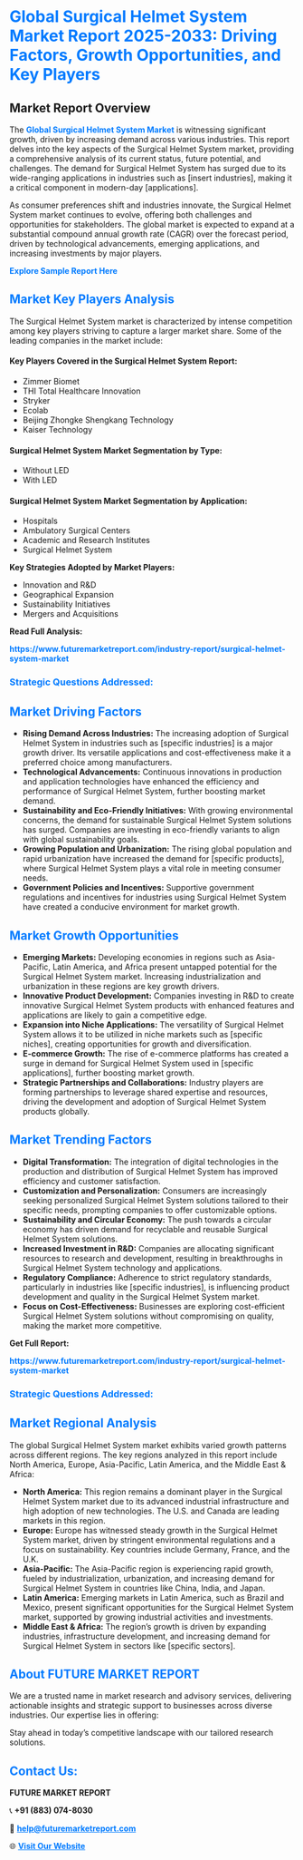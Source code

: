 <h1 style="color: #007BFF;">Global Surgical Helmet System Market Report 2025-2033: Driving Factors, Growth Opportunities, and Key Players</h1>

<section id="overview">
<h2>Market Report Overview</h2>
<p>The <a href="https://www.futuremarketreport.com/industry-report/surgical-helmet-system-market" style="color: #007BFF; text-decoration: none;"><strong>Global Surgical Helmet System Market</strong></a> is witnessing significant growth, driven by increasing demand across various industries. This report delves into the key aspects of the Surgical Helmet System market, providing a comprehensive analysis of its current status, future potential, and challenges. The demand for Surgical Helmet System has surged due to its wide-ranging applications in industries such as [insert industries], making it a critical component in modern-day [applications].</p>
<p>As consumer preferences shift and industries innovate, the Surgical Helmet System market continues to evolve, offering both challenges and opportunities for stakeholders. The global market is expected to expand at a substantial compound annual growth rate (CAGR) over the forecast period, driven by technological advancements, emerging applications, and increasing investments by major players.</p>
</section>

<section id="overview">
<p><a href="https://www.futuremarketreport.com/request-sample/reportId=122977" style="color: #007BFF; text-decoration: none;"><strong>Explore Sample Report Here</strong></a></p>
</section>

<section id="key-players">
<h2 style="color: #007BFF;">Market Key Players Analysis</h2>
<p>The Surgical Helmet System market is characterized by intense competition among key players striving to capture a larger market share. Some of the leading companies in the market include:</p>
<h4>Key Players Covered in the Surgical Helmet System Report:</h4>
<ul><li>Zimmer Biomet</li><li>THI Total Healthcare Innovation</li><li>Stryker</li><li>Ecolab</li><li>Beijing Zhongke Shengkang Technology</li><li>Kaiser Technology</li></ul>
<h4>Surgical Helmet System Market Segmentation by Type:</h4>
<ul><li>Without LED</li><li>With LED</li></ul>

<h4>Surgical Helmet System Market Segmentation by Application:</h4>
<ul><li>Hospitals</li><li>Ambulatory Surgical Centers</li><li>Academic and Research Institutes</li><li>Surgical Helmet System</li></ul>
<p><strong>Key Strategies Adopted by Market Players:</strong></p>
<ul>
<li>Innovation and R&D</li>
<li>Geographical Expansion</li>
<li>Sustainability Initiatives</li>
<li>Mergers and Acquisitions</li>
</ul>
</section>

<section>
<p><strong>Read Full Analysis: </strong></p><a href="https://www.futuremarketreport.com/industry-report/surgical-helmet-system-market" style="color: #007BFF; text-decoration: none;"><strong>https://www.futuremarketreport.com/industry-report/surgical-helmet-system-market</strong></a>
<h3 style="color: #007BFF;">Strategic Questions Addressed:</h3>
</section>

<section id="driving-factors">
<h2 style="color: #007BFF;">Market Driving Factors</h2>
<ul>
<li><strong>Rising Demand Across Industries:</strong> The increasing adoption of Surgical Helmet System in industries such as [specific industries] is a major growth driver. Its versatile applications and cost-effectiveness make it a preferred choice among manufacturers.</li>
<li><strong>Technological Advancements:</strong> Continuous innovations in production and application technologies have enhanced the efficiency and performance of Surgical Helmet System, further boosting market demand.</li>
<li><strong>Sustainability and Eco-Friendly Initiatives:</strong> With growing environmental concerns, the demand for sustainable Surgical Helmet System solutions has surged. Companies are investing in eco-friendly variants to align with global sustainability goals.</li>
<li><strong>Growing Population and Urbanization:</strong> The rising global population and rapid urbanization have increased the demand for [specific products], where Surgical Helmet System plays a vital role in meeting consumer needs.</li>
<li><strong>Government Policies and Incentives:</strong> Supportive government regulations and incentives for industries using Surgical Helmet System have created a conducive environment for market growth.</li>
</ul>
</section>

<section id="growth-opportunities">
<h2 style="color: #007BFF;">Market Growth Opportunities</h2>
<ul>
<li><strong>Emerging Markets:</strong> Developing economies in regions such as Asia-Pacific, Latin America, and Africa present untapped potential for the Surgical Helmet System market. Increasing industrialization and urbanization in these regions are key growth drivers.</li>
<li><strong>Innovative Product Development:</strong> Companies investing in R&D to create innovative Surgical Helmet System products with enhanced features and applications are likely to gain a competitive edge.</li>
<li><strong>Expansion into Niche Applications:</strong> The versatility of Surgical Helmet System allows it to be utilized in niche markets such as [specific niches], creating opportunities for growth and diversification.</li>
<li><strong>E-commerce Growth:</strong> The rise of e-commerce platforms has created a surge in demand for Surgical Helmet System used in [specific applications], further boosting market growth.</li>
<li><strong>Strategic Partnerships and Collaborations:</strong> Industry players are forming partnerships to leverage shared expertise and resources, driving the development and adoption of Surgical Helmet System products globally.</li>
</ul>
</section>

<section id="trending-factors">
<h2 style="color: #007BFF;">Market Trending Factors</h2>
<ul>
<li><strong>Digital Transformation:</strong> The integration of digital technologies in the production and distribution of Surgical Helmet System has improved efficiency and customer satisfaction.</li>
<li><strong>Customization and Personalization:</strong> Consumers are increasingly seeking personalized Surgical Helmet System solutions tailored to their specific needs, prompting companies to offer customizable options.</li>
<li><strong>Sustainability and Circular Economy:</strong> The push towards a circular economy has driven demand for recyclable and reusable Surgical Helmet System solutions.</li>
<li><strong>Increased Investment in R&D:</strong> Companies are allocating significant resources to research and development, resulting in breakthroughs in Surgical Helmet System technology and applications.</li>
<li><strong>Regulatory Compliance:</strong> Adherence to strict regulatory standards, particularly in industries like [specific industries], is influencing product development and quality in the Surgical Helmet System market.</li>
<li><strong>Focus on Cost-Effectiveness:</strong> Businesses are exploring cost-efficient Surgical Helmet System solutions without compromising on quality, making the market more competitive.</li>
</ul>
</section>

<section>
<p><strong>Get Full Report: </strong></p><a href="https://www.futuremarketreport.com/industry-report/surgical-helmet-system-market" style="color: #007BFF; text-decoration: none;"><strong>https://www.futuremarketreport.com/industry-report/surgical-helmet-system-market</strong></a>
<h3 style="color: #007BFF;">Strategic Questions Addressed:</h3>
</section>


<section id="regional-analysis">
<h2 style="color: #007BFF;">Market Regional Analysis</h2>
<p>The global Surgical Helmet System market exhibits varied growth patterns across different regions. The key regions analyzed in this report include North America, Europe, Asia-Pacific, Latin America, and the Middle East & Africa:</p>
<ul>
<li><strong>North America:</strong> This region remains a dominant player in the Surgical Helmet System market due to its advanced industrial infrastructure and high adoption of new technologies. The U.S. and Canada are leading markets in this region.</li>
<li><strong>Europe:</strong> Europe has witnessed steady growth in the Surgical Helmet System market, driven by stringent environmental regulations and a focus on sustainability. Key countries include Germany, France, and the U.K.</li>
<li><strong>Asia-Pacific:</strong> The Asia-Pacific region is experiencing rapid growth, fueled by industrialization, urbanization, and increasing demand for Surgical Helmet System in countries like China, India, and Japan.</li>
<li><strong>Latin America:</strong> Emerging markets in Latin America, such as Brazil and Mexico, present significant opportunities for the Surgical Helmet System market, supported by growing industrial activities and investments.</li>
<li><strong>Middle East & Africa:</strong> The region’s growth is driven by expanding industries, infrastructure development, and increasing demand for Surgical Helmet System in sectors like [specific sectors].</li>
</ul>
</section>

<footer>
<h2 style="color: #007BFF;">About FUTURE MARKET REPORT</h2>
<p>We are a trusted name in market research and advisory services, delivering actionable insights and strategic support to businesses across diverse industries. Our expertise lies in offering:</p>

<p>Stay ahead in today’s competitive landscape with our tailored research solutions.</p>

<h2 style="color: #007BFF;">Contact Us:</h2>
<p><strong>FUTURE MARKET REPORT</strong></p>
<p>📞 <strong>+91 (883) 074-8030</strong></p>
<p>📧 <strong><a href="mailto:help@futuremarketreport.com" style="color: #007BFF;">help@futuremarketreport.com</a></strong></p>
<p>🌐 <strong><a href="https://www.futuremarketreport.com/" style="color: #007BFF;">Visit Our Website</a></strong></p>
</footer>